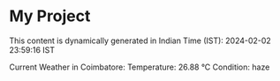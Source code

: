 # My Project

This content is dynamically generated in Indian Time (IST): 2024-02-02 23:59:16 IST


Current Weather in Coimbatore:
Temperature: 26.88 °C
Condition: haze
